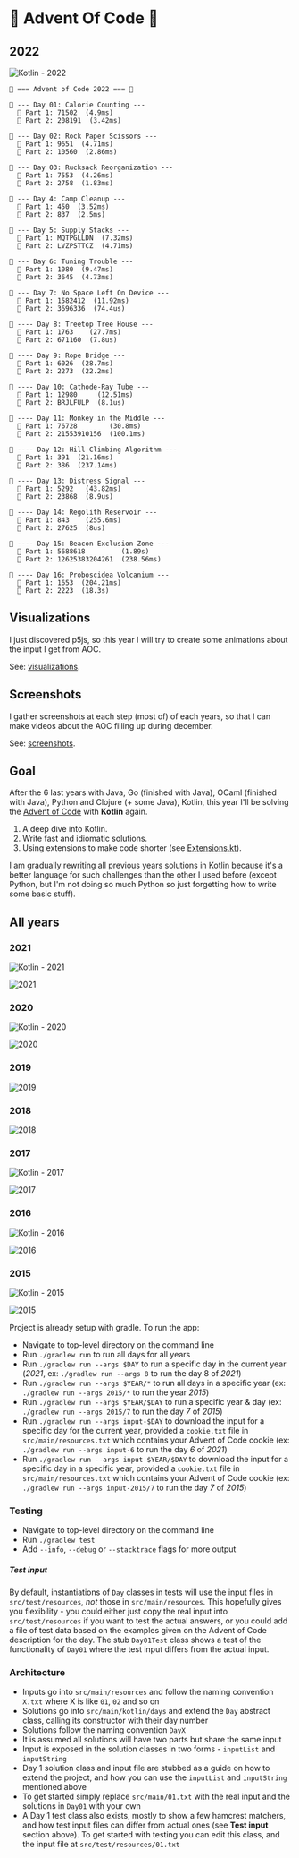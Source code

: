 # 🎄 Advent Of Code 🎄 

## 2022

![Kotlin - 2022](https://github.com/agrison/advent-of-code/workflows/Kotlin%20-%202022/badge.svg)

```text
🎅 === Advent of Code 2022 === 🎅

🎄 --- Day 01: Calorie Counting ---
  🌟 Part 1: 71502  (4.9ms)
  🌟 Part 2: 208191  (3.42ms)

🎄 --- Day 02: Rock Paper Scissors ---
  🌟 Part 1: 9651  (4.71ms)
  🌟 Part 2: 10560  (2.86ms)
  
🎄 --- Day 03: Rucksack Reorganization ---
  🌟 Part 1: 7553  (4.26ms)
  🌟 Part 2: 2758  (1.83ms)

🎄 --- Day 4: Camp Cleanup ---
  🌟 Part 1: 450  (3.52ms)
  🌟 Part 2: 837  (2.5ms)
 
🎄 --- Day 5: Supply Stacks ---
  🌟 Part 1: MQTPGLLDN  (7.32ms)
  🌟 Part 2: LVZPSTTCZ  (4.71ms) 
 
🎄 --- Day 6: Tuning Trouble ---
  🌟 Part 1: 1080  (9.47ms)
  🌟 Part 2: 3645  (4.73ms) 
  
🎄 --- Day 7: No Space Left On Device ---
  🌟 Part 1: 1582412  (11.92ms)
  🌟 Part 2: 3696336  (74.4us)
 
🎄 ---- Day 8: Treetop Tree House ---
  🌟 Part 1: 1763    (27.7ms)
  🌟 Part 2: 671160  (7.8us)  

🎄 ---- Day 9: Rope Bridge ---
  🌟 Part 1: 6026  (28.7ms)
  🌟 Part 2: 2273  (22.2ms)  

🎄 ---- Day 10: Cathode-Ray Tube ---
  🌟 Part 1: 12980     (12.51ms)
  🌟 Part 2: BRJLFULP  (8.1us)
  
🎄 ---- Day 11: Monkey in the Middle ---
  🌟 Part 1: 76728        (30.8ms)
  🌟 Part 2: 21553910156  (100.1ms)  
  
🎄 ---- Day 12: Hill Climbing Algorithm ---
  🌟 Part 1: 391  (21.16ms)
  🌟 Part 2: 386  (237.14ms)
  
🎄 ---- Day 13: Distress Signal ---
  🌟 Part 1: 5292   (43.82ms)
  🌟 Part 2: 23868  (8.9us)  
  
🎄 ---- Day 14: Regolith Reservoir ---
  🌟 Part 1: 843    (255.6ms)
  🌟 Part 2: 27625  (8us)  
  
🎄 ---- Day 15: Beacon Exclusion Zone ---
  🌟 Part 1: 5688618         (1.89s)
  🌟 Part 2: 12625383204261  (238.56ms)  

🎄 ---- Day 16: Proboscidea Volcanium ---
  🌟 Part 1: 1653  (204.21ms)
  🌟 Part 2: 2223  (18.3s)  
```

## Visualizations

I just discovered p5js, so this year I will try to create some animations about the input I get from AOC.

See: [visualizations](visualizations).

## Screenshots

I gather screenshots at each step (most of) of each years, so that I can make videos about the AOC filling up during december.

See: [screenshots](screenshots).

## Goal

After the 6 last years with Java, Go (finished with Java), OCaml (finished with Java), Python and Clojure (+ some Java), Kotlin, this year I'll be solving the
[Advent of Code](https://adventofcode.com/2021) with **Kotlin** again.

1. A deep dive into Kotlin.
2. Write fast and idiomatic solutions.
3. Using extensions to make code shorter (see [Extensions.kt](https://github.com/agrison/advent-of-code/blob/master/src/main/kotlin/me/grison/aoc/Extensions.kt)).

I am gradually rewriting all previous years solutions in Kotlin because it's a better language for such challenges than the other I used before (except Python, but I'm not doing so much Python so just forgetting how to write some basic stuff).

## All years

### 2021

![Kotlin - 2021](https://github.com/agrison/advent-of-code/workflows/Kotlin%20-%202021/badge.svg)

![2021](2021.png)

### 2020 

![Kotlin - 2020](https://github.com/agrison/advent-of-code/workflows/Kotlin%20-%202020/badge.svg)

![2020](2020.png)

### 2019

![2019](2019.png)

### 2018

![2018](2018.png)

### 2017

![Kotlin - 2017](https://github.com/agrison/advent-of-code/workflows/Kotlin%20-%202017/badge.svg)

![2017](screenshots/2017/output.gif)

### 2016

![Kotlin - 2016](https://github.com/agrison/advent-of-code/workflows/Kotlin%20-%202016/badge.svg)

![2016](screenshots/2016/output.gif)

### 2015

![Kotlin - 2015](https://github.com/agrison/advent-of-code/workflows/Kotlin%20-%202015/badge.svg)

![2015](screenshots/2015/output.gif)

Project is already setup with gradle. To run the app:

* Navigate to top-level directory on the command line
* Run `./gradlew run` to run all days for all years
* Run `./gradlew run --args $DAY` to run a specific day in the current year (*2021*, ex: `./gradlew run --args 8` to run the day 8 of *2021*)
* Run `./gradlew run --args $YEAR/*` to run all days in a specific year (ex: `./gradlew run --args 2015/*` to run the year *2015*)
* Run `./gradlew run --args $YEAR/$DAY` to run a specific year & day (ex: `./gradlew run --args 2015/7` to run the day *7* of *2015*)
* Run `./gradlew run --args input-$DAY` to download the input for a specific day for the current year, provided a `cookie.txt` file in `src/main/resources.txt` which contains your Advent of Code cookie  (ex: `./gradlew run --args input-6` to run the day *6* of *2021*)
* Run `./gradlew run --args input-$YEAR/$DAY` to download the input for a specific day in a specific year, provided a `cookie.txt` file in `src/main/resources.txt` which contains your Advent of Code cookie  (ex: `./gradlew run --args input-2015/7` to run the day *7* of *2015*)

### Testing

* Navigate to top-level directory on the command line
* Run `./gradlew test`
* Add `--info`, `--debug` or `--stacktrace` flags for more output

##### Test input

By default, instantiations of `Day` classes in tests will use the input files in `src/test/resources`, _not_ those in `src/main/resources`.
This hopefully gives you flexibility - you could either just copy the real input into `src/test/resources` if you want to test
the actual answers, or you could add a file of test data based on the examples given on the Advent of Code description for the day.
The stub `Day01Test` class shows a test of the functionality of `Day01` where the test input differs from the actual input.

### Architecture

* Inputs go into `src/main/resources` and follow the naming convention `X.txt` where X is like `01`, `02` and so on
* Solutions go into `src/main/kotlin/days` and extend the `Day` abstract class, calling its constructor with their day number 
* Solutions follow the naming convention `DayX`
* It is assumed all solutions will have two parts but share the same input
* Input is exposed in the solution classes in two forms - `inputList` and `inputString`
* Day 1 solution class and input file are stubbed as a guide on how to extend the project,
and how you can use the `inputList` and `inputString` mentioned above
* To get started simply replace `src/main/01.txt` with the real input and the solutions in `Day01` with your own
* A Day 1 test class also exists, mostly to show a few hamcrest matchers, and how test input files can differ from actual ones (see **Test input** section above).
To get started with testing you can edit this class, and the input file at `src/test/resources/01.txt`
